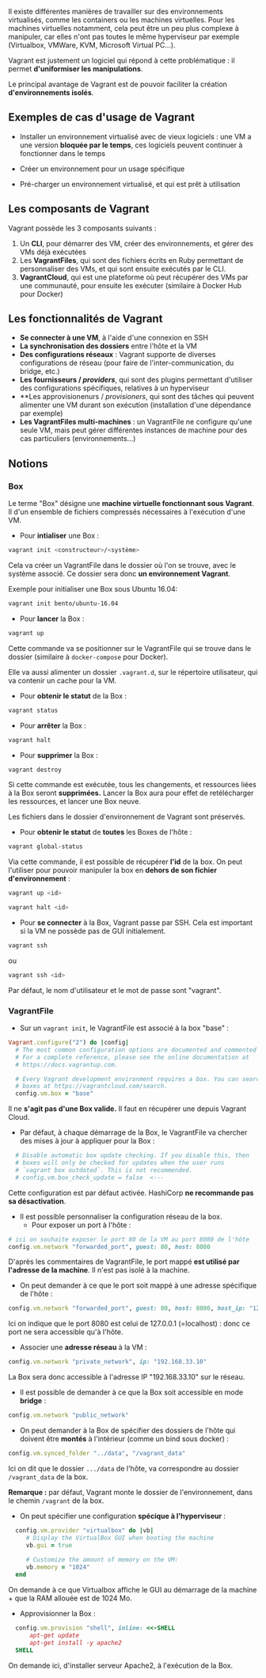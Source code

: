 Il existe différentes manières de travailler sur des environnements virtualisés, comme les containers ou les machines virtuelles.
Pour les machines virtuelles notamment, cela peut être un peu plus complexe à manipuler, car elles n'ont pas toutes le même hyperviseur par exemple (Virtualbox, VMWare, KVM, Microsoft Virtual PC...).

Vagrant est justement un logiciel qui répond à cette problématique : il permet **d'uniformiser les manipulations**.

Le principal avantage de Vagrant est de pouvoir faciliter la création **d'environnements isolés**.

## Exemples de cas d'usage de Vagrant

- Installer un environnement virtualisé avec de vieux logiciels : une VM a une version **bloquée par le temps**, ces logiciels peuvent continuer à fonctionner dans le temps

- Créer un environnement pour un usage spécifique

- Pré-charger un environnement virtualisé, et qui est prêt à utilisation 

## Les composants de Vagrant

Vagrant possède les 3 composants suivants :

1. Un **CLI**, pour démarrer des VM, créer des environnements, et gérer des VMs déjà exécutées
2. Les **VagrantFiles**, qui sont des fichiers écrits en Ruby permettant de personnaliser des VMs, et qui sont ensuite exécutés par le CLI.
3. **VagrantCloud**, qui est une plateforme où peut récupérer des VMs par une communauté, pour ensuite les exécuter (similaire à Docker Hub pour Docker)

## Les fonctionnalités de Vagrant

- **Se connecter à une VM**, à l'aide d'une connexion en SSH
- **La synchronisation des dossiers** entre l'hôte et la VM
- **Des configurations réseaux** : Vagrant supporte de diverses configurations de réseau (pour faire de l'inter-communication, du bridge, etc.)
- **Les fournisseurs / *providers***, qui sont des plugins permettant d'utiliser des configurations spécifiques, relatives à un hyperviseur
- **Les approvisionenurs / *provisioners*, qui sont des tâches qui peuvent alimenter une VM durant son exécution (installation d'une dépendance par exemple)
- **Les VagrantFiles multi-machines** : un VagrantFile ne configure qu'une seule VM, mais peut gérer différentes instances de machine pour des cas particuliers (environnements...)

## Notions

### Box

Le terme "Box" désigne une **machine virtuelle fonctionnant sous Vagrant**.
Il d'un ensemble de fichiers compressés nécessaires à l'exécution d'une VM.

- Pour **intialiser** une Box : 
```sh
vagrant init <constructeur>/<système>
```

Cela va créer un VagrantFile dans le dossier où l'on se trouve, avec le système associé.
Ce dossier sera donc **un environnement Vagrant**.

Exemple pour initialiser une Box sous Ubuntu 16.04: 
```sh
vagrant init bento/ubuntu-16.04
```

- Pour **lancer** la Box :
```sh
vagrant up
```
Cette commande va se positionner sur le VagrantFile qui se trouve dans le dossier (similaire à `docker-compose` pour Docker).

Elle va aussi alimenter un dossier `.vagrant.d`, sur le répertoire utilisateur, qui va contenir un cache pour la VM.

- Pour **obtenir le statut** de la Box :
```sh
vagrant status
```

- Pour **arrêter** la Box :
```sh
vagrant halt
```

- Pour **supprimer** la Box :
```sh
vagrant destroy
```

Si cette commande est exécutée, tous les changements, et ressources liées à la Box seront **supprimées.**
Lancer la Box aura pour effet de retélécharger les ressources, et lancer une Box neuve.

Les fichiers dans le dossier d'environnement de Vagrant sont préservés.

- Pour **obtenir le statut** de **toutes** les Boxes de l'hôte :
```sh
vagrant global-status
```

Via cette commande, il est possible de récupérer **l'id** de la box. On peut l'utiliser pour pouvoir manipuler la box en **dehors de son fichier d'environnement** : 

```sh
vagrant up <id>
```

```sh
vagrant halt <id>
```

- Pour **se connecter** à la Box, Vagrant passe par SSH.
Cela est important si la VM ne possède pas de GUI initialement.
```sh
vagrant ssh
```
ou
```sh
vagrant ssh <id>
```
Par défaut, le nom d'utilisateur et le mot de passe sont "vagrant".


### VagrantFile

- Sur un `vagrant init`, le VagrantFile est associé à la box "base" :
```ruby
Vagrant.configure("2") do |config|
  # The most common configuration options are documented and commented below.
  # For a complete reference, please see the online documentation at
  # https://docs.vagrantup.com.

  # Every Vagrant development environment requires a box. You can search for
  # boxes at https://vagrantcloud.com/search.
  config.vm.box = "base"
```

Il ne **s'agit pas d'une Box valide.** Il faut en récupérer une depuis Vagrant Cloud.

- Par défaut, à chaque démarrage de la Box, le VagrantFile va chercher des mises à jour à appliquer pour la Box :
```ruby
  # Disable automatic box update checking. If you disable this, then
  # boxes will only be checked for updates when the user runs
  # `vagrant box outdated`. This is not recommended.
  # config.vm.box_check_update = false  <---
```
Cette configuration est par défaut activée. HashiCorp **ne recommande pas sa désactivation**.

- Il est possible personnaliser la configuration réseau de la box.
  - Pour exposer un port à l'hôte :
```ruby
# ici on souhaite exposer le port 80 de la VM au port 8080 de l'hôte
config.vm.network "forwarded_port", guest: 80, host: 8080
```
D'après les commentaires de VagrantFile, le port mappé **est utilisé par l'adresse de la machine**.
Il n'est pas isolé à la machine.

  - On peut demander à ce que le port soit mappé à une adresse spécifique de l'hôte :
  ```ruby
  config.vm.network "forwarded_port", guest: 80, host: 8080, host_ip: "127.0.0.1"
  ```
  Ici on indique que le port 8080 est celui de 127.0.0.1 (=localhost) : donc ce port ne sera accessible qu'à l'hôte.

  - Associer une **adresse réseau** à la VM :
  ```ruby
  config.vm.network "private_network", ip: "192.168.33.10"
  ```
  La Box sera donc accessible à l'adresse IP "192.168.33.10" sur le réseau.

  - Il est possible de demander à ce que la Box soit accessible en mode **bridge** : 
  ```ruby
  config.vm.network "public_network"
  ```

- On peut demander à la Box de spécifier des dossiers de l'hôte qui doivent être **montés** à l'intérieur (comme un bind sous docker) :
```ruby
config.vm.synced_folder "../data", "/vagrant_data"
```
Ici on dit que le dossier `.../data` de l'hôte, va correspondre au dossier `/vagrant_data` de la box.

**Remarque :** par défaut, Vagrant monte le dossier de l'environnement, dans le chemin `/vagrant` de la box.

- On peut spécifier une configuration **spécique à l'hyperviseur** :
```ruby
  config.vm.provider "virtualbox" do |vb|
     # Display the VirtualBox GUI when booting the machine
     vb.gui = true
  
     # Customize the amount of memory on the VM:
     vb.memory = "1024"
  end
```
On demande à ce que Virtualbox affiche le GUI au démarrage de la machine + que la RAM allouée est de 1024 Mo.

- Approvisionner la Box :
```ruby
  config.vm.provision "shell", inline: <<-SHELL
      apt-get update
      apt-get install -y apache2
  SHELL
```
On demande ici, d'installer serveur Apache2, à l'exécution de la Box.
